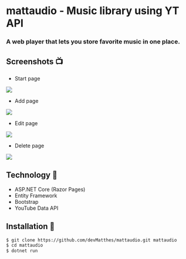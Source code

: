 # mattaudio - Music library using YT API
### A web player that lets you store favorite music in one place.

## Screenshots 📺

- Start page

<img src="https://raw.github.com/devMatthes/mattaudio/master/img/index.png" />

- Add page

<img src="https://raw.github.com/devMatthes/mattaudio/master/img/add.png" />

- Edit page

<img src="https://raw.github.com/devMatthes/mattaudio/master/img/edit.png" />

- Delete page

<img src="https://raw.github.com/devMatthes/mattaudio/master/img/delete.png" />

## Technology 🔧

- ASP.NET Core (Razor Pages)
- Entity Framework
- Bootstrap
- YouTube Data API

## Installation 💾

```sh
$ git clone https://github.com/devMatthes/mattaudio.git mattaudio
$ cd mattaudio
$ dotnet run
```
